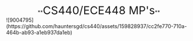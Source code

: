 <div style="text-align:center;">
**<span style="font-size:30px;">CS440/ECE448 MP's</span>**
</div>
![9004795](https://github.com/hauntersgd/cs440/assets/159828937/cc2fe770-710a-464b-ab93-a1eb937da1eb)
